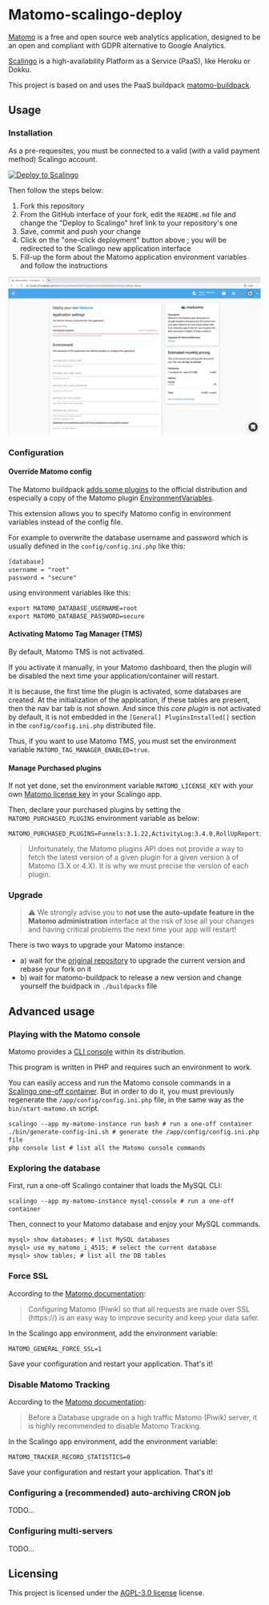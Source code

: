 # Matomo-scalingo-deploy

[Matomo](https://matomo.org) is a free and open source web analytics application, designed to be an open and compliant with GDPR alternative to Google Analytics.

[Scalingo](https://scalingo.com) is a high-availability Platform as a Service (PaaS), like Heroku or Dokku.

This project is based on and uses the PaaS buildpack [matomo-buildpack](https://github.com/1024pix/matomo-buildpack).

## Usage

### Installation

As a pre-requesites, you must be connected to a valid (with a valid payment method) Scalingo account.

[![Deploy to Scalingo](https://cdn.scalingo.com/deploy/button.svg)](https://my.scalingo.com/deploy?source=https://github.com/1024pix/matomo-scalingo-deploy)

Then follow the steps below:

1. Fork this repository
2. From the GitHub interface of your fork, edit the `README.md` file and change the "Deploy to Scalingo" href link to your repository's one
3. Save, commit and push your change
4. Click on the "one-click deployment" button above ; you will be redirected to the Scalingo new application interface
5. Fill-up the form about the Matomo application environment variables and follow the instructions

![Scalingo new Matomo app form](assets/scalingo_new_matomo_app_form.png)

### Configuration

#### Override Matomo config

The Matomo buildpack [adds some plugins](https://github.com/1024pix/matomo-buildpack/tree/master/plugins) to the official distribution and especially a copy of the Matomo plugin [EnvironmentVariables](https://plugins.matomo.org/EnvironmentVariables).

This extension allows you to specify Matomo config in environment variables instead of the config file.

For example to overwrite the database username and password which is usually defined in the `config/config.ini.php` like this:
```
[database]
username = "root"
password = "secure"
```
using environment variables like this:
```
export MATOMO_DATABASE_USERNAME=root
export MATOMO_DATABASE_PASSWORD=secure
```

#### Activating Matomo Tag Manager (TMS)

By default, Matomo TMS is not activated.

If you activate it manually, in your Matomo dashboard, then the plugin will be disabled the next time your application/container will restart.

It is because, the first time the plugin is activated, some databases are created. At the initialization of the application, if these tables are present, then the nav bar tab is not shown. And since this *core plugin* is not activated by default, it is not embedded in the `[General] PluginsInstalled[]` section in the `config/config.ini.php` distributed file.

Thus, if you want to use Matomo TMS, you must set the environment variable `MATOMO_TAG_MANAGER_ENABLED=true`.

#### Manage Purchased plugins

If not yet done, set the environment variable `MATOMO_LICENSE_KEY` with your own [Matomo license key](https://fr.matomo.org/faq/how-to/how-do-i-get-a-license-key-for-the-maxmind-geolocation-database/) in your Scalingo app.

Then, declare your purchased plugins by setting the `MATOMO_PURCHASED_PLUGINS` environment variable as below:

```shell script
MATOMO_PURCHASED_PLUGINS=Funnels:3.1.22,ActivityLog:3.4.0,RollUpReporting:3.2.7
```

> Unfortunately, the Matomo plugins API does not provide a way to fetch the latest version of a given plugin for a given version à of Matomo (3.X or 4.X). It is why we must precise the version of each plugin.

### Upgrade

> ⚠️ We strongly advise you to **not use the auto-update feature in the Matomo administration** interface at the risk of lose all your changes and having critical problems the next time your app will restart! 

There is two ways to upgrade your Matomo instance:
- a) wait for the [original repository](https://my.scalingo.com/deploy?source=https://github.com/1024pix/matomo-scalingo-deploy) to upgrade the current version and rebase your fork on it
- b) wait for matomo-buildpack to release a new version and change yourself the buidpack in `./buildpacks` file

## Advanced usage

### Playing with the Matomo console

Matomo provides a [CLI console](https://developer.matomo.org/guides/piwik-on-the-command-line) within its distribution.

This program is written in PHP and requires such an environment to work.

You can easily access and run the Matomo console commands in a [Scalingo one-off container](https://doc.scalingo.com/platform/app/tasks). But in order to do it, you must previously regenerate the `/app/config/config.ini.php` file, in the same way as the `bin/start-matomo.sh` script.

```shell script
scalingo --app my-matomo-instance run bash # run a one-off container
./bin/generate-config-ini.sh # generate the /app/config/config.ini.php file
php console list # list all the Matomo console commands
```

### Exploring the database

First, run a one-off Scalingo container that loads the MySQL CLI:

```shell script
scalingo --app my-matomo-instance mysql-console # run a one-off container
```

Then, connect to your Matomo database and enjoy your MySQL commands.

```shell script
mysql> show databases; # list MySQL databases
mysql> use my_matomo_i_4515; # select the current database
mysql> show tables; # list all the DB tables
```

### Force SSL

According to the [Matomo documentation](https://fr.matomo.org/faq/how-to/faq_91/):

> Configuring Matomo (Piwik) so that all requests are made over SSL (https://) is an easy way to improve security and keep your data safer.

In the Scalingo app environment, add the environment variable:

```
MATOMO_GENERAL_FORCE_SSL=1
```

Save your configuration and restart your application. That's it!

### Disable Matomo Tracking

According to the [Matomo documentation](https://matomo.org/faq/how-to/faq_111/):

> Before a Database upgrade on a high traffic Matomo (Piwik) server, it is highly recommended to disable Matomo Tracking.

In the Scalingo app environment, add the environment variable:

```
MATOMO_TRACKER_RECORD_STATISTICS=0
```

Save your configuration and restart your application. That's it!

### Configuring a (recommended) auto-archiving CRON job

TODO…

### Configuring multi-servers

TODO…

## Licensing

This project is licensed under the [AGPL-3.0 license](https://choosealicense.com/licenses/agpl-3.0/) license.
